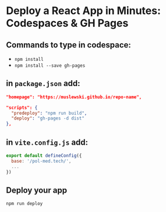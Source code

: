 # Deploy a React App in Minutes: Codespaces & GH Pages

## Commands to type in codespace:
- `npm install`
- `npm install --save gh-pages`


## in `package.json` add:
```json
"homepage": "https://muslewski.github.io/repo-name",
```
```json
"scripts": {
  "predeploy": "npm run build",
  "deploy": "gh-pages -d dist"
},
```


## in `vite.config.js` add:
```js
export default defineConfig({ 
  base: '/pol-med.tech/',
  ...
})
```

## Deploy your app
`npm run deploy`
